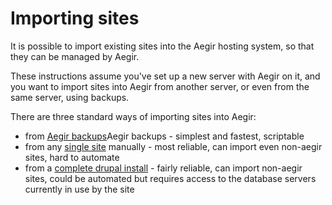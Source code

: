 Importing sites
===============

It is possible to import existing sites into the Aegir hosting system, so that they can be managed by Aegir.

These instructions assume you've set up a new server with Aegir on it, and you want to import sites into Aegir from another server, or even from the same server, using backups.

There are three standard ways of importing sites into Aegir:

* from [Aegir backups](import/aegir-backups)Aegir backups - simplest and fastest, scriptable
* from any [single site](import/single-site) manually - most reliable, can import even non-aegir sites, hard to automate
* from a [complete drupal install](import/complete-drupal-install) - fairly reliable, can import non-aegir sites, could be automated but requires access to the database servers currently in use by the site
